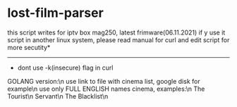 # lost-film-parser
this script writes for iptv box mag250, latest frimware(06.11.2021)
if y use it script in another linux system, please read manual for curl and edit script for more secutity*


___________________________________________________________
* dont use -k(insecure) flag in curl


GOLANG version:\n
use link to file with cinema list, google disk for example\n
use only FULL ENGLISH names cinema, examples:\n
The Tourist\n
Servant\n
The Blacklist\n
